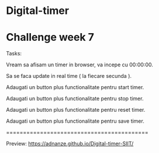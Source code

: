 # Digital-timer

# Challenge week 7

Tasks:

Vream sa afisam un timer in browser, va incepe cu 00:00:00.

Sa se faca update in real time ( la fiecare secunda ).

Adaugati un button plus functionalitate pentru start timer.

Adaugati un button plus functionalitate pentru stop timer.

Adaugati un button plus functionalitate pentru reset timer.

Adaugati un button plus functionalitate pentru save timer.

==========================================

Preview: https://adnanze.github.io/Digital-timer-SIIT/

